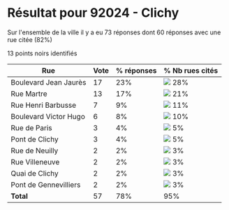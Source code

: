 # Résultat pour 92024 - Clichy

Sur l'ensemble de la ville il y a eu 73 réponses dont 60 réponses avec une rue citée (82%)

13 points noirs identifiés

| Rue | Vote | % réponses | % Nb rues cités|
|-----|------|------------|----------------|
| Boulevard Jean Jaurès | 17 | 23% | <img src="../../img/bar_28.gif" />&nbsp;28%|
| Rue Martre | 13 | 17% | <img src="../../img/bar_21.gif" />&nbsp;21%|
| Rue Henri Barbusse | 7 | 9% | <img src="../../img/bar_11.gif" />&nbsp;11%|
| Boulevard Victor Hugo | 6 | 8% | <img src="../../img/bar_10.gif" />&nbsp;10%|
| Rue de Paris | 3 | 4% | <img src="../../img/bar_5.gif" />&nbsp;5%|
| Pont de Clichy | 3 | 4% | <img src="../../img/bar_5.gif" />&nbsp;5%|
| Rue de Neuilly | 2 | 2% | <img src="../../img/bar_3.gif" />&nbsp;3%|
| Rue Villeneuve | 2 | 2% | <img src="../../img/bar_3.gif" />&nbsp;3%|
| Quai de Clichy | 2 | 2% | <img src="../../img/bar_3.gif" />&nbsp;3%|
| Pont de Gennevilliers | 2 | 2% | <img src="../../img/bar_3.gif" />&nbsp;3%|
| **Total** | 57 | 78% | 95%|
